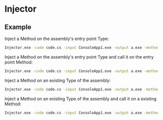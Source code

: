 # Injector

## Example

Inject a Method on the assembly's entry point Type:
```bash
Injector.exe -code code.cs -input ConsoleApp1.exe -output a.exe -method NewMethod -entry
```

Inject a Method on the assembly's entry point Type and call it on the entry point Method:
```bash
Injector.exe -code code.cs -input ConsoleApp1.exe -output a.exe -method NewMethod -entry -injectcall
```

Inject a Method on an existing Type of the assembly:
```bash
Injector.exe -code code.cs -input ConsoleApp1.exe -output a.exe -method NewMethod -type Program
```

Inject a Method on an existing Type of the assembly and call it on a existing Method:
```bash
Injector.exe -code code.cs -input ConsoleApp1.exe -output a.exe -method NewMethod -type Program -injectcall -injectonmethod Verify
```
